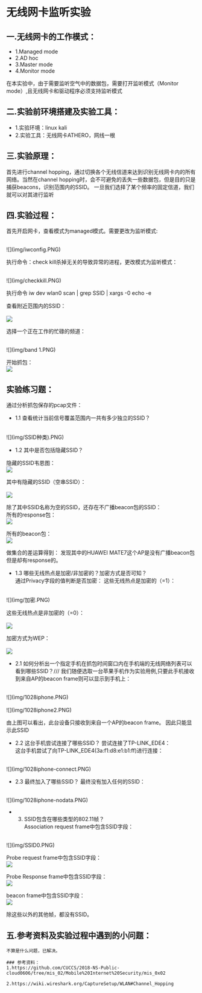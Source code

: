 # 无线网卡监听实验

## 一.无线网卡的工作模式：</br>
- 1.Managed mode
- 2.AD hoc
- 3.Master mode
- 4.Monitor mode

在本实验中，由于需要监听空气中的数据包，需要打开监听模式（Monitor mode）,且无线网卡和驱动程序必须支持监听模式</br>

## 二.实验前环境搭建及实验工具：</br>
- 1.实验环境：linux kali
- 2.实验工具：无线网卡ATHERO，网线一根

## 三.实验原理：</br>
首先进行channel hopping，通过切换各个无线信道来达到识别无线网卡内的所有网络。当然在channel hopping时，会不可避免的丢失一些数据包，但是目的只是捕获beacons，识别范围内的SSID。
一旦我们选择了某个频率的固定信道，我们就可以对其进行监听

## 四.实验过程：</br>
首先开启网卡，查看模式为managed模式。需要更改为监听模式:</br>

</br>
![](img/iwconfig.PNG)
</br>

执行命令：check kill杀掉无关的导致异常的进程，更改模式为监听模式：

</br>
![](img/checkkill.PNG)
</br>

执行命令
    iw dev wlan0 scan | grep SSID | xargs -0 echo -e

查看附近范围内的SSID：</br>
</br>
![](img/SSID.PNG)
</br>

选择一个正在工作的忙碌的频道：

</br>
![](img/band 1.PNG)
</br>

开始抓包：
</br>
![](img/airodump.PNG)
</br>

## 实验练习题：</br> 
通过分析抓包保存的pcap文件：</br>
- 1.1 查看统计当前信号覆盖范围内一共有多少独立的SSID？</br>
</br>
![](img/SSID种类).PNG)
</br>

- 1.2 其中是否包括隐藏SSID？</br>

隐藏的SSID韦恩图：
</br>
![](img/韦恩图.PNG)
</br>

其中有隐藏的SSID（空串SSID）：</br>
</br>
![](img/20181019.PNG)
</br>

除了其中SSID名称为空的SSID，还存在不广播beacon包的SSID：<br/>
所有的response包：
</br>
![](img/1028bssid-response.PNG)
</br>

所有的beacon包：
</br>
![](img/1028bssid-beacons.PNG)
</br>

做集合的差运算得到：
发现其中的HUAWEI MATE7这个AP是没有广播beacon包但是却有response的。

- 1.3 哪些无线热点是加密/非加密的？加密方式是否可知？</br>
通过Privacy字段的值判断是否加密：
这些无线热点是加密的（=1）：</br>
</br>
![](img/加密.PNG)
</br>

这些无线热点是非加密的（=0）：</br>
</br>
![](img/非加密.PNG)
</br>

加密方式为WEP：</br>
</br>
![](img/加密方式.PNG)
</br>

- 2.1 如何分析出一个指定手机在抓包时间窗口内在手机端的无线网络列表可以看到哪些SSID？///
我们随便选取一台苹果手机作为实验用例,只要此手机接收到来自AP的beacon frame则可以显示到手机上：</br>

</br>
![](img/1028iphone.PNG)
</br>

</br>
![](img/1028iphone2.PNG)
</br>

由上图可以看出，此台设备只接收到来自一个AP的beacon frame。
因此只能显示此SSID
- 2.2 这台手机尝试连接了哪些SSID？
尝试连接了TP-LINK_EDE4：<br/>
这台手机尝试了向TP-LINK_EDE4(3a:f1:d8:e1:b1:ff)进行连接：<br/>
</br>
![](img/1028iphone-connect.PNG)
</br>

- 2.3 最终加入了哪些SSID？
最终没有加入任何的SSID：
</br>
![](img/1028iphone-nodata.PNG)
</br>

- 3. SSID包含在哪些类型的802.11帧？</br>
Association request frame中包含SSID字段：
</br>
![](img/SSID0.PNG)
</br>

Probe request frame中包含SSID字段：
</br>
![](img/SSID4.PNG)
</br>

Probe Response frame中包含SSID字段：
</br>
![](img/SSID5.PNG)
</br>

beacon frame中包含SSID字段：
</br>
![](img/SSID8.PNG)
</br>

除这些以外的其他帧，都没有SSID。

## 五.参考资料及实验过程中遇到的小问题：</br>
~~~刚刚开始做实验的时候，无法识别到无线网卡，会报一个请求忙碌的错误，不知道是不是本身不支持某些功能/驱动（猜测不支持USB3.0）？~~~
不算是什么问题，已解决。

### 参考资料：
1.https://github.com/CUCCS/2018-NS-Public-cloud0606/tree/mis_02/Mobile%20Internet%20Security/mis_0x02

2.https://wiki.wireshark.org/CaptureSetup/WLAN#Channel_Hopping